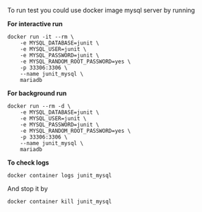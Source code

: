 To run test you could use docker image mysql server by running 

**For interactive run**

```shell
docker run -it --rm \
	-e MYSQL_DATABASE=junit \
	-e MYSQL_USER=junit \
	-e MYSQL_PASSWORD=junit \
	-e MYSQL_RANDOM_ROOT_PASSWORD=yes \
	-p 33306:3306 \
	--name junit_mysql \
	mariadb
```

**For background run**

```shell
docker run --rm -d \
	-e MYSQL_DATABASE=junit \
	-e MYSQL_USER=junit \
	-e MYSQL_PASSWORD=junit \
	-e MYSQL_RANDOM_ROOT_PASSWORD=yes \
	-p 33306:3306 \
	--name junit_mysql \
	mariadb
```
**To check logs**

```shell
docker container logs junit_mysql
```

And stop it by

```shell
docker container kill junit_mysql
```
